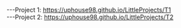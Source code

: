  ---Project 1: https://uphouse98.github.io/LittleProjects/T1  
 ---Project 2: https://uphouse98.github.io/LittleProjects/T2
